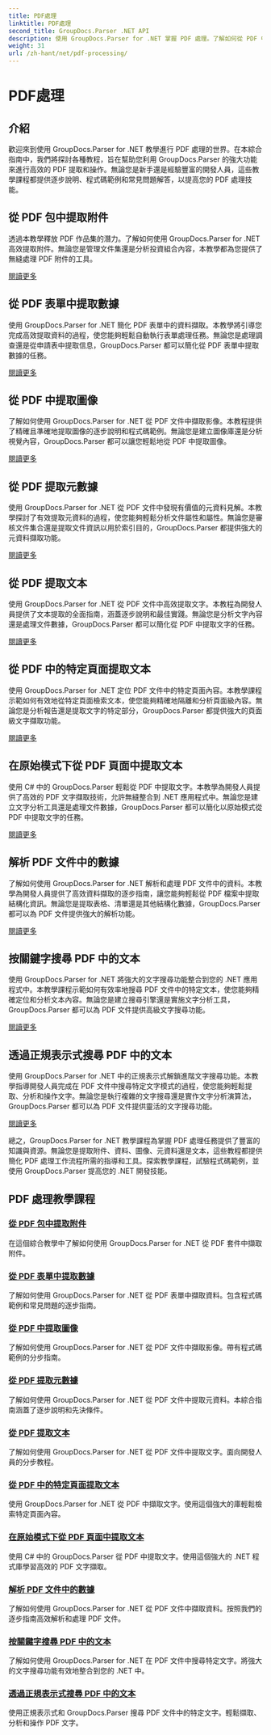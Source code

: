 ```yaml
---
title: PDF處理
linktitle: PDF處理
second_title: GroupDocs.Parser .NET API
description: 使用 GroupDocs.Parser for .NET 掌握 PDF 處理。了解如何從 PDF 中有效提取附件、資料、圖像、元資料和文字。
weight: 31
url: /zh-hant/net/pdf-processing/
---
```


# PDF處理

## 介紹

歡迎來到使用 GroupDocs.Parser for .NET 教學進行 PDF 處理的世界。在本綜合指南中，我們將探討各種教程，旨在幫助您利用 GroupDocs.Parser 的強大功能來進行高效的 PDF 提取和操作。無論您是新手還是經驗豐富的開發人員，這些教學課程都提供逐步說明、程式碼範例和常見問題解答，以提高您的 PDF 處理技能。

## 從 PDF 包中提取附件
透過本教學釋放 PDF 作品集的潛力。了解如何使用 GroupDocs.Parser for .NET 高效提取附件。無論您是管理文件集還是分析投資組合內容，本教學都為您提供了無縫處理 PDF 附件的工具。

[閱讀更多](./extract-attachments-from-pdf-portfolios/)

## 從 PDF 表單中提取數據
使用 GroupDocs.Parser for .NET 簡化 PDF 表單中的資料擷取。本教學將引導您完成高效提取資料的過程，使您能夠輕鬆自動執行表單處理任務。無論您是處理調查還是從申請表中提取信息，GroupDocs.Parser 都可以簡化從 PDF 表單中提取數據的任務。

[閱讀更多](./extract-data-from-pdf-forms/)

## 從 PDF 中提取圖像
了解如何使用 GroupDocs.Parser for .NET 從 PDF 文件中擷取影像。本教程提供了精確且準確地提取圖像的逐步說明和程式碼範例。無論您是建立圖像庫還是分析視覺內容，GroupDocs.Parser 都可以讓您輕鬆地從 PDF 中提取圖像。

[閱讀更多](./extract-images-from-pdf/)

## 從 PDF 提取元數據
使用 GroupDocs.Parser for .NET 從 PDF 文件中發現有價值的元資料見解。本教學探討了有效提取元資料的過程，使您能夠輕鬆分析文件屬性和屬性。無論您是審核文件集合還是提取文件資訊以用於索引目的，GroupDocs.Parser 都提供強大的元資料擷取功能。

[閱讀更多](./extract-metadata-from-pdf/)

## 從 PDF 提取文本
使用 GroupDocs.Parser for .NET 從 PDF 文件中高效提取文字。本教程為開發人員提供了文本提取的全面指南，涵蓋逐步說明和最佳實踐。無論您是分析文字內容還是處理文件數據，GroupDocs.Parser 都可以簡化從 PDF 中提取文字的任務。

[閱讀更多](./extract-text-from-pdf/)

## 從 PDF 中的特定頁面提取文本
使用 GroupDocs.Parser for .NET 定位 PDF 文件中的特定頁面內容。本教學課程示範如何有效地從特定頁面檢索文本，使您能夠精確地隔離和分析頁面級內容。無論您是分析報告還是提取文字的特定部分，GroupDocs.Parser 都提供強大的頁面級文字擷取功能。

[閱讀更多](./extract-text-from-specific-page-in-pdf/)

## 在原始模式下從 PDF 頁面中提取文本
使用 C# 中的 GroupDocs.Parser 輕鬆從 PDF 中提取文字。本教學為開發人員提供了高效的 PDF 文字擷取技術，允許無縫整合到 .NET 應用程式中。無論您是建立文字分析工具還是處理文件數據，GroupDocs.Parser 都可以簡化以原始模式從 PDF 中提取文字的任務。

[閱讀更多](./extract-text-from-page-in-pdf-in-raw-mode/)

## 解析 PDF 文件中的數據
了解如何使用 GroupDocs.Parser for .NET 解析和處理 PDF 文件中的資料。本教學為開發人員提供了高效資料擷取的逐步指南，讓您能夠輕鬆從 PDF 檔案中提取結構化資訊。無論您是提取表格、清單還是其他結構化數據，GroupDocs.Parser 都可以為 PDF 文件提供強大的解析功能。

[閱讀更多](./parse-data-from-pdf-documents/)

## 按關鍵字搜尋 PDF 中的文本
使用 GroupDocs.Parser for .NET 將強大的文字搜尋功能整合到您的 .NET 應用程式中。本教學課程示範如何有效率地搜尋 PDF 文件中的特定文本，使您能夠精確定位和分析文本內容。無論您是建立搜尋引擎還是實施文字分析工具，GroupDocs.Parser 都可以為 PDF 文件提供高級文字搜尋功能。

[閱讀更多](./search-text-in-pdf-by-keyword/)

## 透過正規表示式搜尋 PDF 中的文本
使用 GroupDocs.Parser for .NET 中的正規表示式解鎖進階文字搜尋功能。本教學指導開發人員完成在 PDF 文件中搜尋特定文字模式的過程，使您能夠輕鬆提取、分析和操作文字。無論您是執行複雜的文字搜尋還是實作文字分析演算法，GroupDocs.Parser 都可以為 PDF 文件提供靈活的文字搜尋功能。

[閱讀更多](./search-text-in-pdf-by-regular-expression/)

總之，GroupDocs.Parser for .NET 教學課程為掌握 PDF 處理任務提供了豐富的知識與資源。無論您是提取附件、資料、圖像、元資料還是文本，這些教程都提供簡化 PDF 處理工作流程所需的指導和工具。探索教學課程，試驗程式碼範例，並使用 GroupDocs.Parser 提高您的 .NET 開發技能。
## PDF 處理教學課程
### [從 PDF 包中提取附件](./extract-attachments-from-pdf-portfolios/)
在這個綜合教學中了解如何使用 GroupDocs.Parser for .NET 從 PDF 套件中擷取附件。
### [從 PDF 表單中提取數據](./extract-data-from-pdf-forms/)
了解如何使用 GroupDocs.Parser for .NET 從 PDF 表單中擷取資料。包含程式碼範例和常見問題的逐步指南。
### [從 PDF 中提取圖像](./extract-images-from-pdf/)
了解如何使用 GroupDocs.Parser for .NET 從 PDF 文件中擷取影像。帶有程式碼範例的分步指南。
### [從 PDF 提取元數據](./extract-metadata-from-pdf/)
了解如何使用 GroupDocs.Parser for .NET 從 PDF 文件中提取元資料。本綜合指南涵蓋了逐步說明和先決條件。
### [從 PDF 提取文本](./extract-text-from-pdf/)
了解如何使用 GroupDocs.Parser for .NET 從 PDF 文件中提取文字。面向開發人員的分步教程。
### [從 PDF 中的特定頁面提取文本](./extract-text-from-specific-page-in-pdf/)
使用 GroupDocs.Parser for .NET 從 PDF 中擷取文字。使用這個強大的庫輕鬆檢索特定頁面內容。
### [在原始模式下從 PDF 頁面中提取文本](./extract-text-from-page-in-pdf-in-raw-mode/)
使用 C# 中的 GroupDocs.Parser 從 PDF 中提取文字。使用這個強大的 .NET 程式庫學習高效的 PDF 文字擷取。
### [解析 PDF 文件中的數據](./parse-data-from-pdf-documents/)
了解如何使用 GroupDocs.Parser for .NET 從 PDF 文件中擷取資料。按照我們的逐步指南高效解析和處理 PDF 文件。
### [按關鍵字搜尋 PDF 中的文本](./search-text-in-pdf-by-keyword/)
了解如何使用 GroupDocs.Parser for .NET 在 PDF 文件中搜尋特定文字。將強大的文字搜尋功能有效地整合到您的 .NET 中。
### [透過正規表示式搜尋 PDF 中的文本](./search-text-in-pdf-by-regular-expression/)
使用正規表示式和 GroupDocs.Parser 搜尋 PDF 文件中的特定文字。輕鬆擷取、分析和操作 PDF 文字。